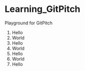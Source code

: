 # Learning_GitPitch
Playground for GitPitch

1. Hello
1. World
  1. Hello
  1. World
  1. Hello
1. World
1. Hello
  
